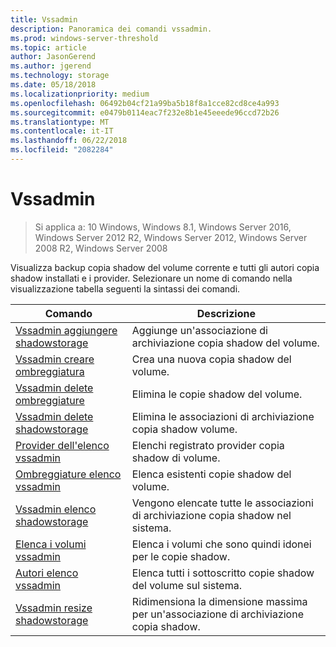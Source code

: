 ```yaml
---
title: Vssadmin
description: Panoramica dei comandi vssadmin.
ms.prod: windows-server-threshold
ms.topic: article
author: JasonGerend
ms.author: jgerend
ms.technology: storage
ms.date: 05/18/2018
ms.localizationpriority: medium
ms.openlocfilehash: 06492b04cf21a99ba5b18f8a1cce82cd8ce4a993
ms.sourcegitcommit: e0479b0114eac7f232e8b1e45eeede96ccd72b26
ms.translationtype: MT
ms.contentlocale: it-IT
ms.lasthandoff: 06/22/2018
ms.locfileid: "2082284"
---
```

# <a name="vssadmin"></a>Vssadmin

>Si applica a: 10 Windows, Windows 8.1, Windows Server 2016, Windows Server 2012 R2, Windows Server 2012, Windows Server 2008 R2, Windows Server 2008

Visualizza backup copia shadow del volume corrente e tutti gli autori copia shadow installati e i provider. Selezionare un nome di comando nella visualizzazione tabella seguenti la sintassi dei comandi.

|Comando|Descrizione|
|---|---|
|[Vssadmin aggiungere shadowstorage](https://docs.microsoft.com/previous-versions/windows/it-pro/windows-server-2012-r2-and-2012/cc788051(v%3dws.11))|Aggiunge un'associazione di archiviazione copia shadow del volume.|
|[Vssadmin creare ombreggiatura](https://docs.microsoft.com/previous-versions/windows/it-pro/windows-server-2012-r2-and-2012/cc788055(v%3dws.11))|Crea una nuova copia shadow del volume.|
|[Vssadmin delete ombreggiature](vssadmin-delete-shadows.md)|Elimina le copie shadow del volume.|
|[Vssadmin delete shadowstorage](https://docs.microsoft.com/previous-versions/windows/it-pro/windows-server-2012-r2-and-2012/cc785461(v%3dws.11))|Elimina le associazioni di archiviazione copia shadow volume.|
|[Provider dell'elenco vssadmin](https://docs.microsoft.com/previous-versions/windows/it-pro/windows-server-2012-r2-and-2012/cc788108(v%3dws.11))|Elenchi registrato provider copia shadow di volume.|
|[Ombreggiature elenco vssadmin](vssadmin-list-shadows.md)|Elenca esistenti copie shadow del volume.|
|[Vssadmin elenco shadowstorage](https://docs.microsoft.com/previous-versions/windows/it-pro/windows-server-2012-r2-and-2012/cc788045(v%3dws.11))|Vengono elencate tutte le associazioni di archiviazione copia shadow nel sistema.|
|[Elenca i volumi vssadmin](https://docs.microsoft.com/previous-versions/windows/it-pro/windows-server-2012-r2-and-2012/cc788064(v%3dws.11))|Elenca i volumi che sono quindi idonei per le copie shadow.|
|[Autori elenco vssadmin](vssadmin-list-writers.md)|Elenca tutti i sottoscritto copie shadow del volume sul sistema.|
|[Vssadmin resize shadowstorage](https://docs.microsoft.com/previous-versions/windows/it-pro/windows-server-2012-r2-and-2012/cc788050(v%3dws.11))|Ridimensiona la dimensione massima per un'associazione di archiviazione copia shadow.|